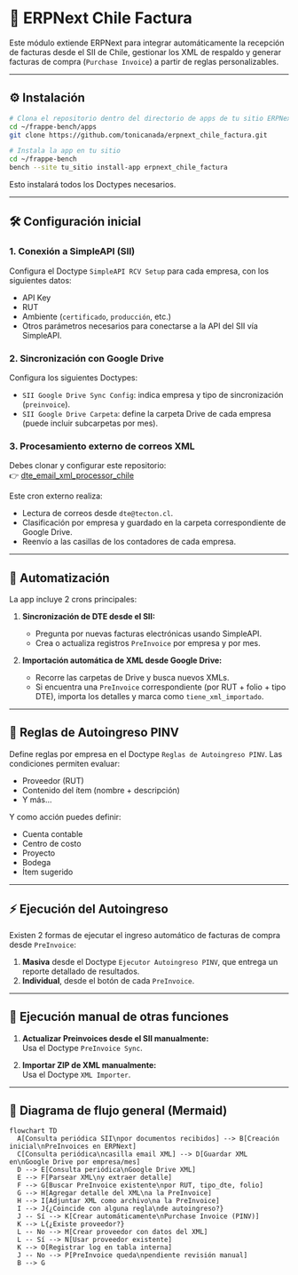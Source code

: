 # 🧾 ERPNext Chile Factura

Este módulo extiende ERPNext para integrar automáticamente la recepción de facturas desde el SII de Chile, gestionar los XML de respaldo y generar facturas de compra (`Purchase Invoice`) a partir de reglas personalizables.

---

## ⚙️ Instalación

```bash
# Clona el repositorio dentro del directorio de apps de tu sitio ERPNext
cd ~/frappe-bench/apps
git clone https://github.com/tonicanada/erpnext_chile_factura.git

# Instala la app en tu sitio
cd ~/frappe-bench
bench --site tu_sitio install-app erpnext_chile_factura
```

Esto instalará todos los Doctypes necesarios.

---

## 🛠 Configuración inicial

### 1. Conexión a SimpleAPI (SII)

Configura el Doctype `SimpleAPI RCV Setup` para cada empresa, con los siguientes datos:
- API Key
- RUT
- Ambiente (`certificado`, `producción`, etc.)
- Otros parámetros necesarios para conectarse a la API del SII vía SimpleAPI.

### 2. Sincronización con Google Drive

Configura los siguientes Doctypes:
- `SII Google Drive Sync Config`: indica empresa y tipo de sincronización (`preinvoice`).
- `SII Google Drive Carpeta`: define la carpeta Drive de cada empresa (puede incluir subcarpetas por mes).

### 3. Procesamiento externo de correos XML

Debes clonar y configurar este repositorio:  
👉 [dte_email_xml_processor_chile](https://github.com/tonicanada/dte_email_xml_processor_chile)

Este cron externo realiza:
- Lectura de correos desde `dte@tecton.cl`.
- Clasificación por empresa y guardado en la carpeta correspondiente de Google Drive.
- Reenvío a las casillas de los contadores de cada empresa.

---

## 🔁 Automatización

La app incluye 2 crons principales:

1. **Sincronización de DTE desde el SII:**
   - Pregunta por nuevas facturas electrónicas usando SimpleAPI.
   - Crea o actualiza registros `PreInvoice` por empresa y por mes.

2. **Importación automática de XML desde Google Drive:**
   - Recorre las carpetas de Drive y busca nuevos XMLs.
   - Si encuentra una `PreInvoice` correspondiente (por RUT + folio + tipo DTE), importa los detalles y marca como `tiene_xml_importado`.

---

## 🧠 Reglas de Autoingreso PINV

Define reglas por empresa en el Doctype `Reglas de Autoingreso PINV`. Las condiciones permiten evaluar:

- Proveedor (RUT)
- Contenido del ítem (nombre + descripción)
- Y más...

Y como acción puedes definir:
- Cuenta contable
- Centro de costo
- Proyecto
- Bodega
- Ítem sugerido

---

## ⚡ Ejecución del Autoingreso

Existen 2 formas de ejecutar el ingreso automático de facturas de compra desde `PreInvoice`:

1. **Masiva** desde el Doctype `Ejecutor Autoingreso PINV`, que entrega un reporte detallado de resultados.
2. **Individual**, desde el botón de cada `PreInvoice`.

---

## 🧪 Ejecución manual de otras funciones

1. **Actualizar Preinvoices desde el SII manualmente:**  
   Usa el Doctype `PreInvoice Sync`.

2. **Importar ZIP de XML manualmente:**  
   Usa el Doctype `XML Importer`.

---

## 🧭 Diagrama de flujo general (Mermaid)

```mermaid
flowchart TD
  A[Consulta periódica SII\npor documentos recibidos] --> B[Creación inicial\nPreInvoices en ERPNext]
  C[Consulta periódica\ncasilla email XML] --> D[Guardar XML en\nGoogle Drive por empresa/mes]
  D --> E[Consulta periódica\nGoogle Drive XML]
  E --> F[Parsear XML\ny extraer detalle]
  F --> G[Buscar PreInvoice existente\npor RUT, tipo_dte, folio]
  G --> H[Agregar detalle del XML\na la PreInvoice]
  H --> I[Adjuntar XML como archivo\na la PreInvoice]
  I --> J{¿Coincide con alguna regla\nde autoingreso?}
  J -- Sí --> K[Crear automáticamente\nPurchase Invoice (PINV)]
  K --> L{¿Existe proveedor?}
  L -- No --> M[Crear proveedor con datos del XML]
  L -- Sí --> N[Usar proveedor existente]
  K --> O[Registrar log en tabla interna]
  J -- No --> P[PreInvoice queda\npendiente revisión manual]
  B --> G
```
